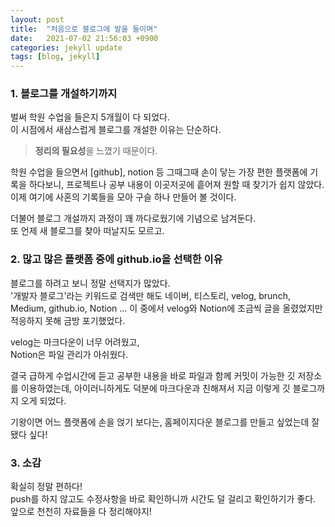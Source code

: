```yaml
---
layout: post
title:  "처음으로 블로그에 발을 들이며"
date:   2021-07-02 21:56:03 +0900
categories: jekyll update
tags: [blog, jekyll]
---
```


### 1. 블로그를 개설하기까지

벌써 학원 수업을 들은지 5개월이 다 되었다.   
이 시점에서 새삼스럽게 블로그를 개설한 이유는 단순하다.   

> **정리의 필요성**을 느꼈기 때문이다.


학원 수업을 들으면서 [github], notion 등 그때그때 손이 닿는 가장 편한 플랫폼에 기록을 하다보니, 프로젝트나 공부 내용이 이곳저곳에 흩어져 원할 때 찾기가 쉽지 않았다.   
이제 여기에 사혼의 기록들을 모아 구슬 하나 만들어 볼 것이다.  


더불어 블로그 개설까지 과정이 꽤 까다로웠기에 기념으로 남겨둔다.   
또 언제 새 블로그를 찾아 떠날지도 모르고.  

### 2. 많고 많은 플랫폼 중에 github.io을 선택한 이유

블로그를 하려고 보니 정말 선택지가 많았다.   
'개발자 블로그'라는 키워드로 검색만 해도 네이버, 티스토리, velog, brunch, Medium, github.io, Notion ...
이 중에서 velog와 Notion에 조금씩 글을 올렸었지만 적응하지 못해 금방 포기했었다.  


velog는 마크다운이 너무 어려웠고,   
Notion은 파일 관리가 아쉬웠다.   


결국 급하게 수업시간에 듣고 공부한 내용을 바로 파일과 함께 커밋이 가능한 깃 저장소를 이용하였는데, 아이러니하게도 덕분에 마크다운과 친해져서 지금 이렇게 깃 블로그까지 오게 되었다.  


기왕이면 어느 플랫폼에 손을 얹기 보다는, 홈페이지다운 블로그를 만들고 싶었는데 잘됐다 싶다!  

### 3. 소감

확실히 정말 편하다!   
push를 하지 않고도 수정사항을 바로 확인하니까 시간도 덜 걸리고 확인하기가 좋다.   
앞으로 천천히 자료들을 다 정리해야지!   
